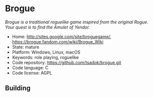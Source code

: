 # Brogue

_Brogue is a traditional roguelike game inspired from the original Rogue. Your quest is to find the Amulet of Yendor._

- Home: http://sites.google.com/site/broguegame/, https://brogue.fandom.com/wiki/Brogue_Wiki
- State: mature
- Platform: Windows, Linux, macOS
- Keywords: role playing, roguelike
- Code repository: https://github.com/tsadok/brogue.git
- Code language: C
- Code license: AGPL

## Building
